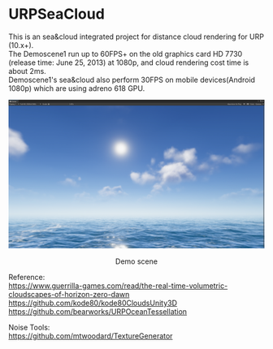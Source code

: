 # URPSeaCloud

This is an sea&cloud integrated project for distance cloud rendering for URP (10.x+).  
The Demoscene1 run up to 60FPS+ on the old graphics card HD 7730 (release time: June 25, 2013) at 1080p, and cloud rendering cost time is about 2ms.   
Demoscene1's sea&cloud also perform 30FPS on mobile devices(Android 1080p) which are using adreno 618 GPU.  

![](./Image/URPSeaCloud.png)
<p align="center">Demo scene</p>

Reference:  
https://www.guerrilla-games.com/read/the-real-time-volumetric-cloudscapes-of-horizon-zero-dawn
https://github.com/kode80/kode80CloudsUnity3D  
https://github.com/bearworks/URPOceanTessellation

Noise Tools:  
https://github.com/mtwoodard/TextureGenerator
